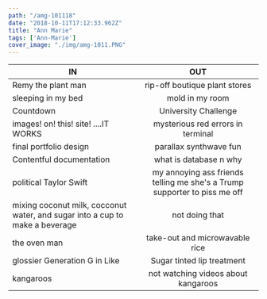 ```yaml
---
path: "/amg-101118"
date: "2018-10-11T17:12:33.962Z"
title: "Ann Marie"
tags: ['Ann-Marie']
cover_image: "./img/amg-1011.PNG"
---
```


| IN            | OUT           | 
| ------------- |:-------------:| 
Remy the plant man | rip-off boutique plant stores 
sleeping in my bed | mold in my room 
Countdown | University Challenge 
images! on! this! site! ....IT WORKS | mysterious red errors in terminal 
final portfolio design | parallax synthwave fun
Contentful documentation | what is database n why
political Taylor Swift |  my annoying ass friends telling me she's a Trump supporter to piss me off 
mixing coconut milk, cocconut water, and sugar into a cup to make a beverage | not doing that 
the oven man | take-out and microwavable rice 
glossier Generation G in Like | Sugar tinted lip treatment 
kangaroos | not watching videos about kangaroos 